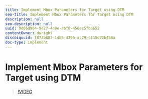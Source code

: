 ```yaml
---
title: Implement Mbox Parameters for Target using DTM
seo-title: Implement Mbox Parameters for Target using DTM
description: null
seo-description: null
uuid: 9d66d904-9e27-4a8e-abf0-456ec5fba652
contentOwner: dwright
discoiquuid: f873b883-1db6-4396-ac79-c115d72b4b8a
doc-type: implement
---
```


# Implement Mbox Parameters for Target using DTM

>[!VIDEO](https://video.tv.adobe.com/v/17383/?quality=12)